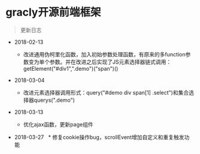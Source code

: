 # gracly开源前端框架

>更新日志

* 2018-02-13
   * 改进通用伪柯里化函数，加入初始参数处理函数，有原来的多function参数变为单个参数。并在改进之后实现了JS元素选择器链式调用：getElement("#div1",".demo")("span")()

* 2018-03-04
   * 改进元素选择器调用形式：query("#demo div span[1] .select")和集合选择器querys(".demo")
    
* 2018-03-13
   * 优化ajax函数，更新page组件    
        
* 2018-03-27
   * 修复cookie操作bug，scrollEvent增加自定义和重复触发功能

